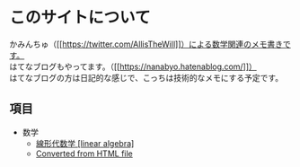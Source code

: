 # このサイトについて

かみんちゅ（[[https://twitter.com/AllisTheWill]]）による数学関連のメモ書きです。  
はてなブログもやってます。（[[https://nanabyo.hatenablog.com/]]）  
はてなブログの方は日記的な感じで、こっちは技術的なメモにする予定です。  

## 項目

- 数学
  - [線形代数学 [linear algebra]](linearalgebra/test1)
  - [Converted from HTML file](linearalgebra/test2)
